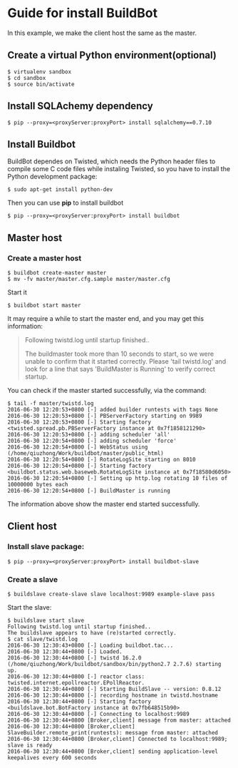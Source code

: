 # Guide for install BuildBot
In this example, we make the client host the same as the master.

## Create a virtual Python environment(optional)
```
$ virtualenv sandbox
$ cd sandbox
$ source bin/activate
```

## Install SQLAchemy dependency
```
$ pip --proxy=<proxyServer:proxyPort> install sqlalchemy==0.7.10
```

## Install Buildbot
BuildBot dependes on Twisted, which needs the Python header files to compile some C code files while instaling Twisted, so you have to install the Python development package:
```
$ sudo apt-get install python-dev
```

Then you can use **pip** to install buildbot
```
$ pip --proxy=<proxyServer:proxyPort> install buildbot
```

## Master host
### Create a master host
```
$ buildbot create-master master
$ mv -fv master/master.cfg.sample master/master.cfg
```

Start it
```
$ buildbot start master
```

It may require a while to start the master end, and you may get this information:
> Following twistd.log until startup finished..
>
> The buildmaster took more than 10 seconds to start, so we were unable to
confirm that it started correctly. Please 'tail twistd.log' and look for a
line that says 'BuildMaster is Running' to verify correct startup.

You can check if the master started successfully, via the command:
```
$ tail -f master/twistd.log
2016-06-30 12:20:53+0800 [-] added builder runtests with tags None
2016-06-30 12:20:53+0800 [-] PBServerFactory starting on 9989
2016-06-30 12:20:53+0800 [-] Starting factory <twisted.spread.pb.PBServerFactory instance at 0x7f1858121290>
2016-06-30 12:20:53+0800 [-] adding scheduler 'all'
2016-06-30 12:20:54+0800 [-] adding scheduler 'force'
2016-06-30 12:20:54+0800 [-] WebStatus using (/home/qiuzhong/Work/buildbot/master/public_html)
2016-06-30 12:20:54+0800 [-] RotateLogSite starting on 8010
2016-06-30 12:20:54+0800 [-] Starting factory <buildbot.status.web.baseweb.RotateLogSite instance at 0x7f18580d6050>
2016-06-30 12:20:54+0800 [-] Setting up http.log rotating 10 files of 10000000 bytes each
2016-06-30 12:20:54+0800 [-] BuildMaster is running
```

The information above show the master end started successfully.


## Client host
### Install slave package:
```
$ pip --proxy=<proxyServer:proxyPort> install buildbot-slave
```

### Create a slave
```
$ buildslave create-slave slave localhost:9989 example-slave pass
```

Start the slave:
```
$ buildslave start slave
Following twistd.log until startup finished..
The buildslave appears to have (re)started correctly.
$ cat slave/twistd.log
2016-06-30 12:30:43+0800 [-] Loading buildbot.tac...
2016-06-30 12:30:44+0800 [-] Loaded.
2016-06-30 12:30:44+0800 [-] twistd 16.2.0 (/home/qiuzhong/Work/buildbot/sandbox/bin/python2.7 2.7.6) starting up.
2016-06-30 12:30:44+0800 [-] reactor class: twisted.internet.epollreactor.EPollReactor.
2016-06-30 12:30:44+0800 [-] Starting BuildSlave -- version: 0.8.12
2016-06-30 12:30:44+0800 [-] recording hostname in twistd.hostname
2016-06-30 12:30:44+0800 [-] Starting factory <buildslave.bot.BotFactory instance at 0x7fb648515b90>
2016-06-30 12:30:44+0800 [-] Connecting to localhost:9989
2016-06-30 12:30:44+0800 [Broker,client] message from master: attached
2016-06-30 12:30:44+0800 [Broker,client] SlaveBuilder.remote_print(runtests): message from master: attached
2016-06-30 12:30:44+0800 [Broker,client] Connected to localhost:9989; slave is ready
2016-06-30 12:30:44+0800 [Broker,client] sending application-level keepalives every 600 seconds
```
